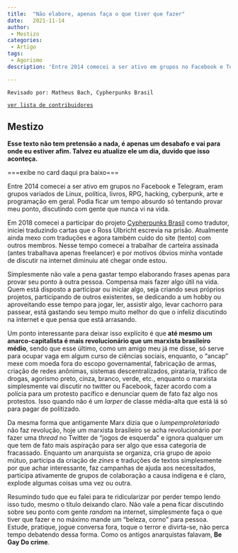 ```yaml
---
title:  "Não elabore, apenas faça o que tiver que fazer"
date:   2021-11-14
author:
 - Mestizo
categories:
 - Artigo
tags:
 - Agorismo
description: 'Entre 2014 comecei a ser ativo em grupos no Facebook e Telegram, eram grupos variados de Linux, política, livros, RPG, hacking, cyberpunk, arte e programação em geral. Podia ficar um tempo absurdo só tentando provar meu ponto, discutindo com gente que nunca vi na vida.'

---
```

```
Revisado por: Matheus Bach, Cypherpunks Brasil
```
[```ver lista de contribuidores```](/about/#contribuidores)

## Mestizo

**Esse texto não tem pretensão a nada, é apenas um desabafo e vai para onde eu estiver afim. Talvez eu atualize ele um dia, duvido que isso aconteça.**

===exibe no card daqui pra baixo===

Entre 2014 comecei a ser ativo em grupos no Facebook e Telegram, eram grupos variados de Linux, política, livros, RPG, hacking, cyberpunk, arte e programação em geral. Podia ficar um tempo absurdo só tentando provar meu ponto, discutindo com gente que nunca vi na vida.

Em 2018 comecei a participar do projeto [Cypherpunks Brasil](https://cypherpunks.com.br/) como tradutor, iniciei traduzindo cartas que o Ross Ulbricht escrevia na prisão. Atualmente ainda mexo com traduções e agora também cuido do site (tento) com outros membros. Nesse tempo comecei a trabalhar de carteira assinada (antes trabalhava apenas freelancer) e por motivos óbvios minha vontade de discutir na internet diminuiu até chegar onde estou.

Simplesmente não vale a pena gastar tempo elaborando frases apenas para provar seu ponto à outra pessoa. Compensa mais fazer algo útil na vida. Quem está disposto a participar ou iniciar algo, seja criando seus próprios projetos, participando de outros existentes, se dedicando a um hobby ou aproveitando esse tempo para jogar, ler, assistir algo, levar cachorro para passear, está gastando seu tempo muito melhor do que o infeliz discutindo na internet e que pensa que está arrasando.

Um ponto interessante para deixar isso explícito é que **até mesmo um anarco-capitalista é mais revolucionário que um marxista brasileiro médio**, sendo que esse último, como um amigo meu já me disse, só serve para ocupar vaga em algum curso de ciências sociais, enquanto, o “ancap” mexe com moeda fora do escopo governamental, fabricação de armas, criação de redes anônimas, sistemas descentralizados, pirataria, tráfico de drogas, agorismo preto, cinza, branco, verde, etc., enquanto o marxista simplesmente vai discutir no twitter ou Facebook, fazer acordo com a polícia para um protesto pacífico e denunciar quem de fato faz algo nos protestos. Isso quando não é um _larper_ de classe média-alta que está lá só para pagar de politizado.

Da mesma forma que antigamente Marx dizia que o _lumpemproletariado_ não faz revolução, hoje um marxista brasileiro se acha revolucionário por fazer uma _thread_ no Twitter de “jogos de esquerda” e ignora qualquer um que tem de fato mais aspiração para ser algo que essa categoria de fracassado. Enquanto um anarquista se organiza, cria grupo de apoio mútuo, participa da criação de _zines_ e traduções de textos simplesmente por que achar interessante, faz campanhas de ajuda aos necessitados, participa ativamente de grupos de colaboração a causa indígena e é claro, explode algumas coisas uma vez ou outra.

Resumindo tudo que eu falei para te ridicularizar por perder tempo lendo isso tudo, mesmo o título deixando claro. Não vale a pena ficar discutindo sobre seu ponto com gente _random_ na internet, simplesmente faça o que tiver que fazer e no máximo mande um “beleza, corno” para pessoa. Estude, pratique, jogue conversa fora, toque o terror e divirta-se, não perca tempo debatendo dessa forma. Como os antigos anarquistas falavam, **Be Gay Do crime**.
